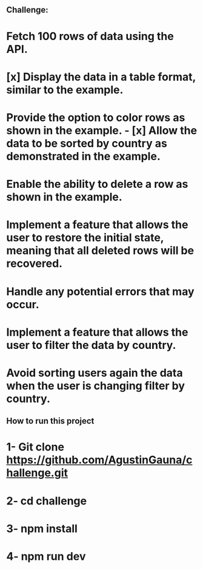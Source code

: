 ## Challenge:

# Fetch 100 rows of data using the API.
# [x] Display the data in a table format, similar to the example.
# Provide the option to color rows as shown in the example. - [x] Allow the data to be sorted by country as demonstrated in the example.
# Enable the ability to delete a row as shown in the example.
# Implement a feature that allows the user to restore the initial state, meaning that all deleted rows will be recovered.
# Handle any potential errors that may occur.
# Implement a feature that allows the user to filter the data by country.
# Avoid sorting users again the data when the user is changing filter by country.


## How to run this project

# 1- Git clone https://github.com/AgustinGauna/challenge.git
# 2- cd challenge
# 3- npm install
# 4- npm run dev